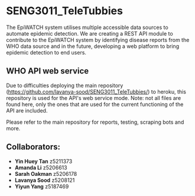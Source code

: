 # SENG3011_TeleTubbies 
The EpiWATCH system utilises multiple accessible data sources to automate epidemic detection.
We are creating a REST API module to contribute to the EpiWATCH system by identifying disease
reports from the WHO data source and in the future, developing a web platform to bring epidemic
detection to end users.

## WHO API web service
Due to difficulties deploying the main repository (https://github.com/lavanya-sood/SENG3011_TeleTubbies/) to heroku, this repository is used for the API's web service mode. Note: not all files are found here, only the ones that are used for the current functioning of the API are included. 

Please refer to the main repository for reports, testing, scraping bots and more. 

## Collaborators:
* **Yin Huey Tan** z5211373
* **Amanda Li** z5206613
* **Sarah Oakman** z5206178
* **Lavanya Sood** z5208121
* **Yiyun Yang** z5187469
